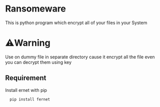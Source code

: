
# Ransomeware

This is python program which encrypt all of your files in your System

# ⚠️Warning

Use on dummy file in separate directory cause it encrypt all the file even you can decrypt them using key

## Requirement

Install ernet with pip

```bash
  pip install fernet
```
    
